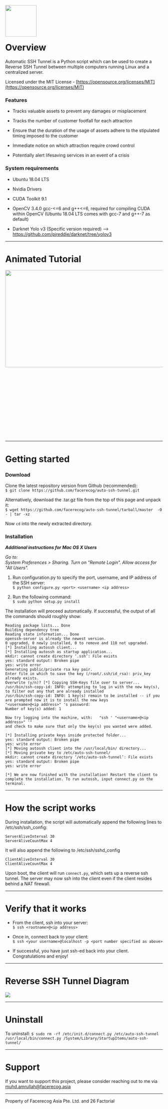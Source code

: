<img src="https://raw.githubusercontent.com/facerecog/auto-ssh-tunnel/gh-pages/images/auto-ssh-tunnel%20logo.png" align="left" height="100" width="100" />

&nbsp;

&nbsp;
&nbsp;
&nbsp;  
&nbsp;  


#  **Overview**

Automatic SSH Tunnel is a Python script which can be used to create a Reverse SSH Tunnel between multiple computers running Linux and a centralized server.

Licensed under the MIT License - [https://opensource.org/licenses/MIT](https://opensource.org/licenses/MIT)

### Features

- Tracks valuable assets to prevent any damages or misplacement

- Tracks the number of customer footfall for each attraction

- Ensure that the duration of the usage of assets adhere to the stipulated timing imposed to the customer

- Immediate notice on which attraction require crowd control

- Potentially alert lifesaving services in an event of a crisis


### System requirements

- Ubuntu 18.04 LTS

- Nvidia Drivers

- CUDA Toolkit 9.1

- OpenCV 3.4.0
   gcc-<=6 and g++<=6, required for compiling CUDA within OpenCV (Ubuntu 18.04 LTS comes with gcc-7 and g++-7 as default)
  
- Darknet Yolo v3 (Specific version required) --> https://github.com/pjreddie/darknet/tree/yolov3  
   

-----------------------

#  **Animated Tutorial**

<div style="float:left; width:100%">
    <img src="https://raw.githubusercontent.com/facerecog/auto-ssh-tunnel/gh-pages/images/intro_video.gif" align="left" width=540px height=310px  /> 
</div>


&nbsp;
&nbsp;  
&nbsp;  
&nbsp;  
&nbsp;  
&nbsp;  
&nbsp;  
&nbsp;
&nbsp;  
&nbsp;  
&nbsp;  
&nbsp;  
&nbsp;  
&nbsp;  
&nbsp;  

-----------------------

# **Getting started** 



### Download

Clone the latest repository version from Github (recommended):  
`$ git clone https://github.com/facerecog/auto-ssh-tunnel.git`  

Alternatively, download the .tar.gz  file from the top of this page and unpack it:  
`$ wget https://github.com/facerecog/auto-ssh-tunnel/tarball/master  -O - | tar -xz `  


Now `cd` into the newly extracted directory.


### Installation 

__*Additional instructions for Mac OS X Users*__

  *Go to:  
System Preferences > Sharing. Turn on "Remote Login". Allow access for "All Users".*
&nbsp;  

1. Run  configuration.py  to specify the port, username, and IP address of the SSH server:  
`$ python configure.py <port> <username> <ip address>` 

2. Run the following command:  
`$ sudo python setup.py install`  

The installation will proceed automatically. If successful, the output of all the commands should roughly show:

```
Reading package lists... Done
Building dependency tree       
Reading state information... Done
openssh-server is already the newest version.
0 upgraded, 0 newly installed, 0 to remove and 118 not upgraded.
[*] Installing autossh client...
[*] Installing autossh as startup application...
mkdir: cannot create directory ‘.ssh’: File exists
yes: standard output: Broken pipe
yes: write error
Generating public/private rsa key pair.
Enter file in which to save the key (/root/.ssh/id_rsa): priv_key already exists.
Overwrite (y/n)? [*] Copying SSH-Keys file over to server...
/usr/bin/ssh-copy-id: INFO: attempting to log in with the new key(s), to filter out any that are already installed
/usr/bin/ssh-copy-id: INFO: 1 key(s) remain to be installed -- if you are prompted now it is to install the new keys
"<username>@<ip address>" 's password: 
Number of key(s) added: 1

Now try logging into the machine, with:   "ssh ' "<username>@<ip address>" '"
and check to make sure that only the key(s) you wanted were added.

[*] Installing private keys inside protected folder...
yes: standard output: Broken pipe
yes: write error
[*] Moving autossh client into the /usr/local/bin/ directory...
[*] Moving private key to /etc/auto-ssh-tunnel/
mkdir: cannot create directory ‘/etc/auto-ssh-tunnel’: File exists
yes: standard output: Broken pipe
yes: write error

[*] We are now finished with the installation! Restart the client to complete the installation. To run autossh, input connect.py on the terminal.
```  
-------------------------


# **How the script works**  

During installation, the script will automatically append the following lines to /etc/ssh/ssh_config:
```
ServerAliveInterval 30
ServerAliveCountMax 4
```
It will also append the following to /etc/ssh/sshd_config
```
ClientAliveInterval 30
ClientAliveCountMax 4
```

Upon boot, the client will run `connect.py`, which sets up a reverse ssh tunnel. The server may now ssh into the client even if the client resides behind a NAT firewall.

-------------------------

# **Verify that it works**  

* From the client, ssh into your server:  
`$ ssh <rootname>@<ip address>`  

* Once in, connect back to your client:  
`$ ssh <your username>@localhost -p <port number specified as above>`

* If successful, you have just ssh-ed back into your client. Congratulations and enjoy!

-------------------------

# **Reverse SSH Tunnel Diagram**  

<img src="https://raw.githubusercontent.com/facerecog/auto-ssh-tunnel/gh-pages/images/Client-server%20diagram.png"/>


-------------------------

# **Uninstall**  

To uninstall:
`$ sudo rm -rf /etc/init.d/connect.py /etc/auto-ssh-tunnel /usr/local/bin/connect.py /System/Library/StartupItems/auto-ssh-tunnel/`  


-------------------------

# **Support**  

If you want to support this project, please consider reaching out to me via  muhd.amrullah@facerecog.asia  


-------------------------  
Property of Facerecog Asia Pte. Ltd. and 26 Factorial
